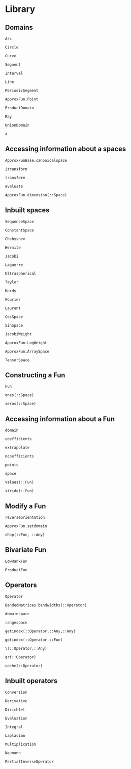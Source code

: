 # Library

## Domains
```@docs
Arc
```

```@docs
Circle
```

```@docs
Curve
```

```@docs
Segment
```

```@docs
Interval
```

```@docs
Line
```

```@docs
PeriodicSegment
```

```@docs
ApproxFun.Point
```

```@docs
ProductDomain
```

```@docs
Ray
```

```@docs
UnionDomain
```

```@docs
∂
```

## Accessing information about a spaces

```@docs
ApproxFunBase.canonicalspace
```

```@docs
itransform
```

```@docs
transform
```

```@docs
evaluate
```

```@docs
ApproxFun.dimension(::Space)
```


## Inbuilt spaces

```@docs
SequenceSpace
```

```@docs
ConstantSpace
```

```@docs
Chebyshev
```

```@docs
Hermite
```

```@docs
Jacobi
```

```@docs
Laguerre
```

```@docs
Ultraspherical
```

```@docs
Taylor
```

```@docs
Hardy
```

```@docs
Fourier
```

```@docs
Laurent
```

```@docs
CosSpace
```

```@docs
SinSpace
```

```@docs
JacobiWeight
```

```@docs
ApproxFun.LogWeight
```

```@docs
ApproxFun.ArraySpace
```

```@docs
TensorSpace
```

## Constructing a Fun

```@docs
Fun
```

```@docs
ones(::Space)
```

```@docs
zeros(::Space)
```

## Accessing information about a Fun

```@docs
domain
```

```@docs
coefficients
```

```@docs
extrapolate
```

```@docs
ncoefficients
```

```@docs
points
```

```@docs
space
```

```@docs
values(::Fun)
```

```@docs
stride(::Fun)
```

## Modify a Fun


```@docs
reverseorientation
```

```@docs
ApproxFun.setdomain
```

```@docs
chop(::Fun, ::Any)
```

## Bivariate Fun

```@docs
LowRankFun
```

```@docs
ProductFun
```

## Operators

```@docs
Operator
```

```@docs
BandedMatrices.bandwidths(::Operator)
```

```@docs
domainspace
```

```@docs
rangespace
```

```@docs
getindex(::Operator,::Any,::Any)
```

```@docs
getindex(::Operator,::Fun)
```


```@docs
\(::Operator,::Any)
```

```@docs
qr(::Operator)
```

```@docs
cache(::Operator)
```



## Inbuilt operators

```@docs
Conversion
```

```@docs
Derivative
```

```@docs
Dirichlet
```

```@docs
Evaluation
```

```@docs
Integral
```

```@docs
Laplacian
```

```@docs
Multiplication
```

```@docs
Neumann
```

```@docs
PartialInverseOperator
```

